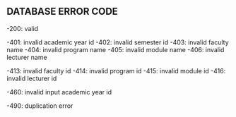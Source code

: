 ## DATABASE ERROR CODE

-200: valid

-401: invalid academic year id
-402: invalid semester id
-403: invalid faculty name
-404: invalid program name
-405: invalid module name
-406: invalid lecturer name

-413: invalid faculty id
-414: invalid program id
-415: invalid module id
-416: invalid lecturer id

-460: invalid input academic year id

-490: duplication error

